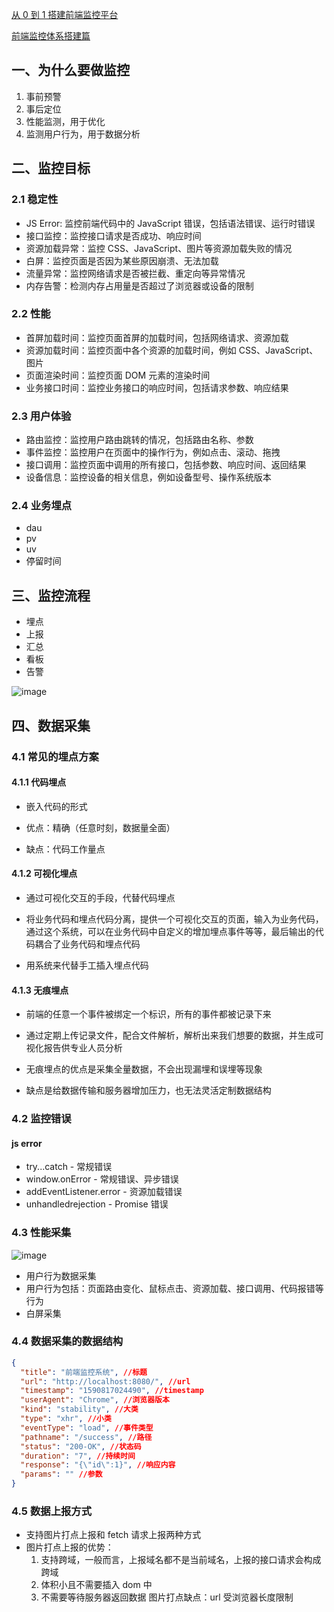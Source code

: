 [从 0 到 1 搭建前端监控平台](https://mp.weixin.qq.com/s/6NQEMrv8Mxy74MX64OofXg)

[前端监控体系搭建篇](https://mp.weixin.qq.com/s?__biz=MzAxODE2MjM1MA==&mid=2651604366&idx=1&sn=f527fc9024e863415dc3b56431ac7d02&chksm=8022924fb7551b5945a83cff9799882a06455b90a39d64e577dce962475ce424254b06e1fc3b&scene=21#wechat_redirect)

## 一、为什么要做监控

1. 事前预警
2. 事后定位
3. 性能监测，用于优化
4. 监测用户行为，用于数据分析

## 二、监控目标

### 2.1 稳定性

- JS Error: 监控前端代码中的 JavaScript 错误，包括语法错误、运行时错误
- 接口监控：监控接口请求是否成功、响应时间
- 资源加载异常：监控 CSS、JavaScript、图片等资源加载失败的情况
- 白屏：监控页面是否因为某些原因崩溃、无法加载
- 流量异常：监控网络请求是否被拦截、重定向等异常情况
- 内存告警：检测内存占用量是否超过了浏览器或设备的限制

### 2.2 性能

- 首屏加载时间：监控页面首屏的加载时间，包括网络请求、资源加载
- 资源加载时间：监控页面中各个资源的加载时间，例如 CSS、JavaScript、图片
- 页面渲染时间：监控页面 DOM 元素的渲染时间
- 业务接口时间：监控业务接口的响应时间，包括请求参数、响应结果

### 2.3 用户体验

- 路由监控：监控用户路由跳转的情况，包括路由名称、参数
- 事件监控：监控用户在页面中的操作行为，例如点击、滚动、拖拽
- 接口调用：监控页面中调用的所有接口，包括参数、响应时间、返回结果
- 设备信息：监控设备的相关信息，例如设备型号、操作系统版本

### 2.4 业务埋点

- dau
- pv
- uv
- 停留时间

## 三、监控流程

- 埋点
- 上报
- 汇总
- 看板
- 告警

![image](https://mmbiz.qpic.cn/mmbiz/mshqAkialV7H6X1aOGa4DUMPDA810STrJcRtycg6diceID3r6iaKHrVmX0rN9TLQLamQkeQpERPxm0G5mZN0Zy98g/640?wx_fmt=other&wxfrom=5&wx_lazy=1&wx_co=1)

## 四、数据采集

### 4.1 常见的埋点方案

#### 4.1.1 代码埋点

- 嵌入代码的形式

- 优点：精确（任意时刻，数据量全面）

- 缺点：代码工作量点

#### 4.1.2 可视化埋点

- 通过可视化交互的手段，代替代码埋点

- 将业务代码和埋点代码分离，提供一个可视化交互的页面，输入为业务代码，通过这个系统，可以在业务代码中自定义的增加埋点事件等等，最后输出的代码耦合了业务代码和埋点代码

- 用系统来代替手工插入埋点代码

#### 4.1.3 无痕埋点

- 前端的任意一个事件被绑定一个标识，所有的事件都被记录下来

- 通过定期上传记录文件，配合文件解析，解析出来我们想要的数据，并生成可视化报告供专业人员分析

- 无痕埋点的优点是采集全量数据，不会出现漏埋和误埋等现象

- 缺点是给数据传输和服务器增加压力，也无法灵活定制数据结构

### 4.2 监控错误

#### js error

- try...catch - 常规错误
- window.onError - 常规错误、异步错误
- addEventListener.error - 资源加载错误
- unhandledrejection - Promise 错误

### 4.3 性能采集

![image](https://mmbiz.qpic.cn/mmbiz/mshqAkialV7H6X1aOGa4DUMPDA810STrJNMqf82LbdffuogJibNrIrmFKxv8V1IHsqMwfxL0ABiaVQ7Wt5RAWyicdw/640?wx_fmt=other&wxfrom=5&wx_lazy=1&wx_co=1)

- 用户行为数据采集
- 用户行为包括：页面路由变化、鼠标点击、资源加载、接口调用、代码报错等行为
- 白屏采集

### 4.4 数据采集的数据结构

```json
{
  "title": "前端监控系统", //标题
  "url": "http://localhost:8080/", //url
  "timestamp": "1590817024490", //timestamp
  "userAgent": "Chrome", //浏览器版本
  "kind": "stability", //大类
  "type": "xhr", //小类
  "eventType": "load", //事件类型
  "pathname": "/success", //路径
  "status": "200-OK", //状态码
  "duration": "7", //持续时间
  "response": "{\"id\":1}", //响应内容
  "params": "" //参数
}
```

### 4.5 数据上报方式

- 支持图片打点上报和 fetch 请求上报两种方式
- 图片打点上报的优势：
  1. 支持跨域，一般而言，上报域名都不是当前域名，上报的接口请求会构成跨域
  2. 体积小且不需要插入 dom 中
  3. 不需要等待服务器返回数据
     图片打点缺点：url 受浏览器长度限制
